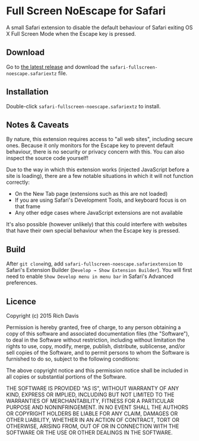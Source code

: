 # Full Screen NoEscape for Safari

A small Safari extension to disable the default behaviour of Safari exiting OS X Full Screen Mode when the Escape key is pressed.

## Download

Go to [the latest release](https://github.com/richjddavis/safari-fullscreen-noescape/releases/latest) and download the `safari-fullscreen-noescape.safariextz` file.

## Installation
Double-click `safari-fullscreen-noescape.safariextz` to install.

## Notes & Caveats
By nature, this extension requires access to "all web sites", including secure ones. Because it only monitors for the Escape key to prevent default behaviour, there is no security or privacy concern with this. You can also inspect the source code yourself!

Due to the way in which this extension works (injected JavaScript before a site is loading), there are a few notable situations in which it will not function correctly:

* On the New Tab page (extensions such as this are not loaded)
* If you are using Safari's Development Tools, and keyboard focus is on that frame
* Any other edge cases where JavaScript extensions are not available

It's also possible (however unlikely) that this could interfere with websites that have their own special behaviour when the Escape key is pressed.

## Build

After `git clone`ing, add `safari-fullscreen-noescape.safariextension` to Safari's Extension Builder (`Develop → Show Extension Builder`). You will first need to enable `Show Develop menu in menu bar` in Safari's Advanced preferences.

## Licence

Copyright (c) 2015 Rich Davis

Permission is hereby granted, free of charge, to any person obtaining a copy of this software and associated documentation files (the "Software"), to deal in the Software without restriction, including without limitation the rights to use, copy, modify, merge, publish, distribute, sublicense, and/or sell copies of the Software, and to permit persons to whom the Software is furnished to do so, subject to the following conditions:

The above copyright notice and this permission notice shall be included in all copies or substantial portions of the Software.

THE SOFTWARE IS PROVIDED "AS IS", WITHOUT WARRANTY OF ANY KIND, EXPRESS OR IMPLIED, INCLUDING BUT NOT LIMITED TO THE WARRANTIES OF MERCHANTABILITY, FITNESS FOR A PARTICULAR PURPOSE AND NONINFRINGEMENT. IN NO EVENT SHALL THE AUTHORS OR COPYRIGHT HOLDERS BE LIABLE FOR ANY CLAIM, DAMAGES OR OTHER LIABILITY, WHETHER IN AN ACTION OF CONTRACT, TORT OR OTHERWISE, ARISING FROM, OUT OF OR IN CONNECTION WITH THE SOFTWARE OR THE USE OR OTHER DEALINGS IN THE SOFTWARE.
